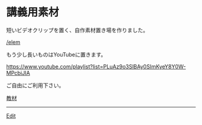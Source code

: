 # 講義用素材

短いビデオクリップを置く、自作素材置き場を作りました。

[/elem](/elem.md)

もう少し長いものはYouTubeに置きます。

https://www.youtube.com/playlist?list=PLuAz9o3SlBAy0SImKyeY8Y0W-MPcbiJIA

ご自由にご利用下さい。

[教材](教材.md)







----
[Edit](https://github.com/vitroid/vitroid.github.io/edit/master/MD/講義用素材.md)
